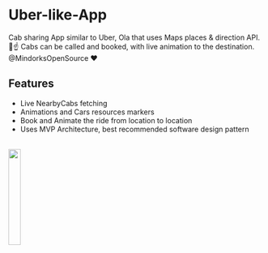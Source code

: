 # Uber-like-App
Cab sharing App similar to Uber, Ola that uses Maps places &amp; direction API. 🚕☝️ Cabs can be called and booked, with live animation to the destination. @MindorksOpenSource ❤️

## Features
- Live NearbyCabs fetching
- Animations and Cars resources markers
- Book and Animate the ride from location to location
- Uses MVP Architecture, best recommended software design pattern 

<br>

<div>
<img width="22%" src="https://i.imgur.com/VNwJ1Nt.png">
</div>
